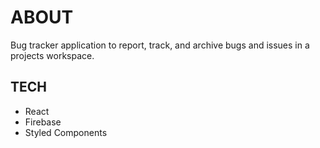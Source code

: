 # ABOUT

Bug tracker application to report, track, and archive bugs and issues in a projects workspace.

## TECH

* React
* Firebase
* Styled Components